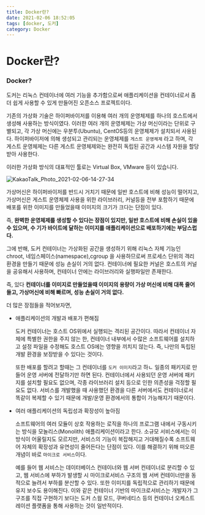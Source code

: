 ```yaml
---
title: Docker란?
date: 2021-02-06 18:52:05
tags: [docker, 도커]
category: Docker
---
```

# Docker란?

### Docker?

도커는 리눅스 컨테이너에 여러 기능을 추가함으로써 애플리케이션을 컨테이너로서 좀 더 쉽게 사용할 수 있게 만들어진 오픈소스 프로젝트이다.

기존의 가상화 기술은 하이퍼바이저를 이용해 여러 개의 운영체제를 하나의 호스트에서 생성해 사용하는 방식이였다. 이러한 여러 개의 운영체제는 가상 머신이라는 단위로 구별되고, 각 가상 머신에는 우분투(Ubuntu), CentOS등의 운영체제가 설치되서 사용된다. 하이퍼바이저에 의해 생성되고 관리되는 운영체제를 `게스트 운영체제` 라고 하며, 각 게스트 운영체제는 다른 게스트 운영체제와는 완전히 독립된 공간과 시스템 자원을 할당받아 사용한다.

이러한 가상화 방식의 대표적인 툴로는 Virtual Box, VMware 등이 있습니다. 

![KakaoTalk_Photo_2021-02-06-14-27-34](https://user-images.githubusercontent.com/33755241/107109981-7c498a00-6887-11eb-85be-87c4edcc28b8.jpeg)

가상머신은 하이퍼바이저를 반드시 거치기 때문에 일반 호스트에 비해 성능이 떨어지고, 가상머신은 게스트 운영체제 사용을 위한 라이브러리, 커널등을 전부 포함하기 때문에 배포를 위한 이미지를 만들었을때 이미지의 크기가 크다는 단점이 있다.

즉, **완벽한 운영체제를 생성할 수 있다는 장점이 있지만, 일반 호스트에 비해 손실이 있을 수 있으며,  수 기가 바이트에 달하는 이미지를 애플리케이션으로 배포하기에는 부담스럽다.**

그에 반해, 도커 컨테이너는 가상화된 공간을 생성하기 위해 리눅스 자체 기능인 chroot, 네임스페이스(namespace),cgroup 을 사용하므로써 프로세스 단위의 격리환경을 만들기 때문에 성능 손실이 거의 없다. 컨테이너에 필요한 커널은 호스트의 커널을 공유해서 사용하며, 컨테이너 안에는 라이브러리와 실행파일만 존재한다. 

즉, 있다 **컨테이너를 이미지로 만들었을때 이미지의 용량이 가상 머신에 비해 대폭 줄어들고, 가상머신에 비해 빠르며, 성능 손실이 거의 없다.**

더 많은 장점들을 적어보자면,

- 애플리케이션의 개발과 배포가 편해짐

  도커 컨테이너는 호스트 OS위에서 실행되는 격리된 공간이다. 따라서 컨테이너 자체에 특별한 권한을 주지 않는 한, 컨테이너 내부에서 수많은 소프트웨어를 설치하고 설정 파일을 수정해도 호스트 OS에는 영향을 끼치지 않는다. 즉, 나만의 독립된 개발 환경을 보장받을 수 있다는 것이다.

  또한 배포를 할려고 할때는 그 컨테이너를 `도커 이미지`라고 하ㄴ 일종의 패키지로 만들어 운영 서버에 전달하기만 하면 된다. 컨테이너에서 사용되던 운영 서버에 패키지를 설치할 필요도 없으며, 각종 라이브러리 설치 등으로 인한 의존성을 걱정할 필요도 없다. 서비스를 개발했을 때 사용했던 환경을 다른 서버에서도 컨테이너로서 똑같이 복제할 수 있기 때문에 개발/운영 환경에서의 통합이 가능해지기 때문이다.

- 여러 애플리케이션의 독립성과 확장성이 높아짐

  소프트웨어의 여러 모듈이 상호 작용하는 로직을 하나의 프로그램 내에서 구동시키는 방식을 모놀리스(Monolith) 애플리케이션이라고 한다. 소규모 서비스에서는 이 방식이 어울릴지도 모르지만, 서비스의 기능이 복잡해지고 거대해질수록 소프트웨어 자체의 확장성과 유연성이 줄어든다는 단점이 있다. 이를 해결하기 위해 떠오른 개념이 바로 `마이크로 서비스`이다. 

  예를 들어 웹 서비스는 데이터베이스 컨테이너와 웹 서버 컨테이너로 분리할 수 있고, 웹 서비스에 부하가 발생할 시 마이크로서비스 구조의 웹 서버 컨테이너만을 동적으로 늘려서 부하를 분산할 수 있다. 또한 이미지를 독립적으로 관리하기 때문에 유지 보수도 용이해진다. 이와 같은 컨테이너 기반의 마이크로서비스는 개발자가 그 구조를 직접 구현하기 보다는 도커 스웜 모드, 쿠버네티스 등의 컨테이너 오케스트레이션 플랫폼을 통해 사용하는 것이 일반적이다. 